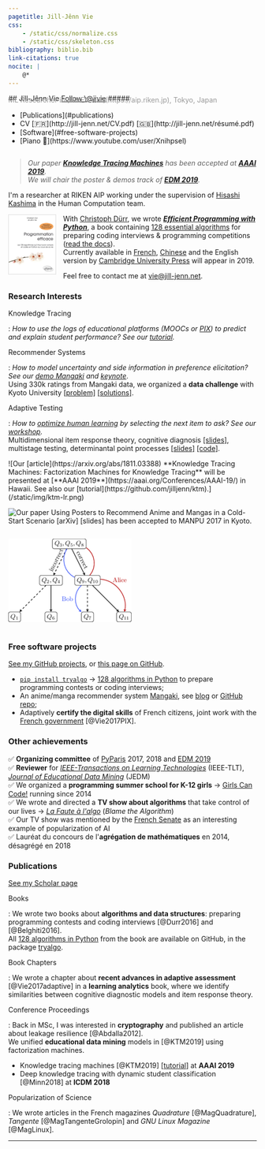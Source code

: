 ```yaml
---
pagetitle: Jill-Jênn Vie
css:
    - /static/css/normalize.css
    - /static/css/skeleton.css
bibliography: biblio.bib
link-citations: true
nocite: |
    @*
---
```

<div class="container">
<div style="display: flex; flex-flow: row wrap;">
<div>
## Jill-Jênn Vie <a class="twitter-follow-button" href="https://twitter.com/jjvie" data-show-count="false">Follow \@jjvie</a>
##### <span style="color: #999; margin-top: -1em; display: block">ML Researcher in [RIKEN AIP](https://aip.riken.jp), Tokyo, Japan</span>
</div>
<nav><ul>
<li>[Publications](#publications)</li>
<li>CV [🇫🇷](http://jill-jenn.net/CV.pdf) [🇬🇧](http://jill-jenn.net/résumé.pdf)</li>
<li>[Software](#free-software-projects)</li>
<li>[Piano 🎹](https://www.youtube.com/user/Xnihpsel)</li>
</ul></nav>
</div>
<script async src="https://platform.twitter.com/widgets.js" charset="utf-8"></script>

> *Our paper [**Knowledge Tracing Machines**](#ref-KTM2019) has been accepted at [**AAAI 2019**](https://aaai.org/Conferences/AAAI-19/).*  
> *We will chair the poster & demos track of [**EDM 2019**](http://educationaldatamining.org/edm2019/).*  

I'm a researcher at RIKEN AIP working under the supervision of [Hisashi Kashima](http://www.geocities.co.jp/kashi_pong/index_e.html) in the Human Computation team.

[<img src="/static/img/tryalgo.png" style="border: 1px solid #ddd; margin-right: 1em" height="120" align="left" />](http://tryalgo.org/book/)

With [Christoph Dürr](http://www-desir.lip6.fr/~durrc/), we wrote [***Efficient Programming with Python***](http://tryalgo.org/book/), a book containing [128 essential algorithms](http://tryalgo.org/code/) for preparing coding interviews & programming competitions ([read the docs](/tryalgo/)).  
Currently available in [French](http://www.amazon.fr/gp/product/2340010055/ref=as_li_tl?ie=UTF8&camp=1642&creative=19458&creativeASIN=2340010055&linkCode=as2&tag=mangaki-21), [Chinese](https://book.douban.com/subject/30210075/) and the English version by [Cambridge University Press](https://www.cambridge.org) will appear in 2019.

Feel free to contact me at [vie@jill-jenn.net](mailto:vie@jill-jenn.net).


### Research Interests

Knowledge Tracing

:   *How to use the logs of educational platforms (MOOCs or [PIX](https://pix.fr)) to predict and explain student performance? See our [tutorial](https://github.com/jilljenn/ktm).*

Recommender Systems

:   *How to model uncertainty and side information in preference elicitation? See our [demo Mangaki](https://mangaki.fr) and [keynote](http://research.mangaki.fr/2018/07/15/ai-for-manga-and-anime/)*.  
Using 330k ratings from Mangaki data, we organized a **data challenge** with Kyoto University [[problem]](http://research.mangaki.fr/2017/07/18/mangaki-data-challenge-en/) [[solutions]](http://research.mangaki.fr/2017/10/08/mangaki-data-challenge-winners-en/).

Adaptive Testing

:   *How to [optimize human learning](https://humanlearn.io) by selecting the next item to ask? See our [workshop](https://humanlearn.io).*  
Multidimensional item response theory, cognitive diagnosis [[slides]](http://jill-jenn.net/_static/slides/genma-bsi.pdf), multistage testing, determinantal point processes [[slides]](http://jill-jenn.net/_static/slides/iacat2017.pdf) [[code]](https://github.com/jilljenn/qna).

<div style="display: flex; flex-flow: row wrap;">
![Our [article](https://arxiv.org/abs/1811.03388) **Knowledge Tracing Machines: Factorization Machines for Knowledge Tracing** will be presented at [**AAAI 2019**](https://aaai.org/Conferences/AAAI-19/) in Hawaii. See also our [tutorial](https://github.com/jilljenn/ktm).](/static/img/ktm-lr.png)

![Our [paper](https://arxiv.org/abs/1709.01584) **Using Posters to Recommend Anime and Mangas in a Cold-Start Scenario** [[arXiv]](https://arxiv.org/abs/1709.01584) [[slides]](http://jill-jenn.net/slides/manpu2017.pdf) has been accepted to [**MANPU 2017**](http://manpu2017.imlab.jp) in Kyoto.](/static/img/balse.png)

![Our [article](https://rdcu.be/G30H) **Automated Test Assembly for Handling Learner Cold-Start in Large-Scale Assessments** has been accepted in the journal [**IJAIED 2018**](https://rdcu.be/G30H).](/static/img/adaptive.png)
</div>


### Free software projects

[See my GitHub projects](https://github.com/jilljenn/), or [this page on GitHub](https://github.com/jilljenn/jilljenn.github.io/blob/master/index.md).

- [`pip install tryalgo`](https://github.com/jilljenn/tryalgo/) → [128 algorithms in Python](https://github.com/jilljenn/tryalgo) to prepare programming contests or coding interviews;
- An anime/manga recommender system [Mangaki](https://mangaki.fr/about/en), see [blog](http://research.mangaki.fr) or [GitHub repo](https://github.com/mangaki/mangaki);
- Adaptively **certify the digital skills** of French citizens, joint work with the [French government](https://en.wikipedia.org/wiki/Ministry_of_National_Education_(France)) [@Vie2017PIX].


### Other achievements

✅ **Organizing committee** of [PyParis](http://pyparis.org) 2017, 2018 and [EDM 2019](http://educationaldatamining.org/edm2019/)  
✅ **Reviewer** for [*IEEE-Transactions on Learning Technologies*](https://ieeexplore.ieee.org/xpl/RecentIssue.jsp?punumber=4620076) (IEEE-TLT), [*Journal of Educational Data Mining*](https://jedm.educationaldatamining.org) (JEDM)  
✅ We organized a **programming summer school for K-12 girls** → [Girls Can Code!](https://gcc.prologin.org) running since 2014  
✅ We wrote and directed a **TV show about algorithms** that take control of our lives → [*La Faute à l'algo*](http://fautealgo.fr) (*Blame the Algorithm*)  
✅ Our TV show was mentioned by the [French Senate](http://www.senat.fr/rap/r16-464-1/r16-464-118.html#toc334) as an interesting example of popularization of AI  
✅ Lauréat du concours de l'**agrégation de mathématiques** en 2014, désagrégé en 2018


### Publications

[See my Scholar page](https://scholar.google.com/citations?hl=en&user=7oCGHIMAAAAJ)

Books

:   We wrote two books about **algorithms and data structures**: preparing programming contests and coding interviews [@Durr2016] and [@Belghiti2016].  
All [128 algorithms in Python](https://github.com/jilljenn/tryalgo/) from the book are available on GitHub, in the package [tryalgo](https://pypi.python.org/pypi/tryalgo/1.2.2).

Book Chapters

:   We wrote a chapter about **recent advances in adaptive assessment** [@Vie2017adaptive] in a **learning analytics** book, where we identify similarities between cognitive diagnostic models and item response theory.

Conference Proceedings

:   Back in MSc, I was interested in **cryptography** and published an article about leakage resilience [@Abdalla2012].  
We unified **educational data mining** models in [@KTM2019] using factorization machines.

- Knowledge tracing machines [@KTM2019] [[tutorial](https://github.com/jilljenn/ktm)] at **AAAI 2019**
- Deep knowledge tracing with dynamic student classification [@Minn2018] at **ICDM 2018**

Popularization of Science

:   We wrote articles in the French magazines *Quadrature* [@MagQuadrature], *Tangente* [@MagTangenteGrolopin] and *GNU Linux Magazine* [@MagLinux].

---
</div>